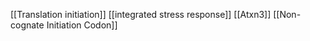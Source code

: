 [[Translation initiation]]
[[integrated stress response]]
[[Atxn3]]
[[Non-cognate Initiation Codon]]
